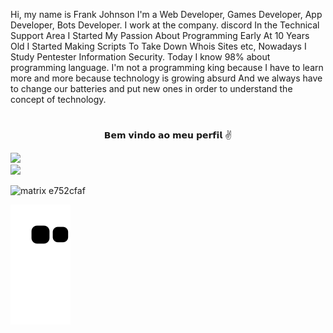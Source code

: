 Hi, my name is Frank Johnson I'm a Web Developer, Games Developer, App Developer, Bots Developer. I work at the company. discord In the Technical Support Area I Started My Passion About Programming Early At 10 Years Old I Started Making Scripts To Take Down Whois Sites etc, Nowadays I Study Pentester Information Security. Today I know 98% about programming language. I'm not a programming king because I have to learn more and more because technology is growing absurd And we always have to change our batteries and put new ones in order to understand the concept of technology.
#

<p align="center">  
𝗕𝗲𝗺 𝘃𝗶𝗻𝗱𝗼 𝗮𝗼 𝗺𝗲𝘂 𝗽𝗲𝗿𝗳𝗶𝗹 ✌  
                                                           
  <div>
  <img src="https://cdn.discordapp.com/emojis/968831638404493322.gif?size=48&quality=lossless" width="29px"> 
  <div>
   
 <img src="https://cdn.discordapp.com/emojis/850081111241785425.gif?size=48&quality=lossless" width="29px">
<p align="center">  
<p align="center">  


  
 ![matrix e752cfaf](https://support.discord.com/hc/en-us/article_attachments/206303208/eJwVyksOwiAQANC7sJfp8Ke7Lt15A0MoUpJWGmZcGe-ubl_eW7zGLmaxMZ80A6yNch-rJO4j1SJr73Uv6Wwkcz8gMae8HeXJBOjC5NEap42dokUX_4SotI8GVfBaYYDldr3n3y_jomRtD_H5ArCeI9g.zGz1JSL-9DXgpkX_SkmMDM8NWGg.gif)
  <div>

   

      
  ![Snake animation](https://github.com/rafaballerini/rafaballerini/blob/output/github-contribution-grid-snake.svg)
 
</div>
